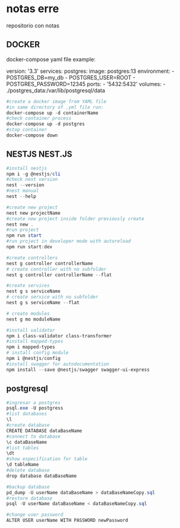 # notas erre
 repositorio con notas

## DOCKER

docker-compose yaml file example:

version: '3.3'
services:
  postgres:
    image: postgres:13
    environment:
      - POSTGRES_DB=my_db
      - POSTGRES_USER=ROOT
      - POSTGRES_PASSWORD=12345
    ports:
      - '5432:5432'
    volumes:
      - ./postgres_data:/var/lib/postgresql/data

```powershell
#create a docker image from YAML file 
#in same directory of .yml file run:
docker-compose up -d containerName
#check container process
docker-compose up -d postgres
#stop container
docker-compose down
```

## NESTJS NEST.JS
```powershell
#install nestjs
npm i -g @nestjs/cli
#check nest version
nest --version
#nest manual
nest --help

#create new project
nest new projectName
#create new project inside folder previously create
nest new .
#run project
npm run start
#run project in developer mode with autoreload
npm run start:dev

#create controllers
nest g controller controllerName
# create controller with no subfolder
nest g controller controllerName --flat

#create services
nest g s serviceName
# create service with no subfolder
nest g s serviceName --flat

# create modules
nest g mo moduleName

#install validator
npm i class-validator class-transformer
#install mapped-types
npm i mapped-types
# install config module
npm i @nestjs/config
#install swagger for autodocumentation
npm install --save @nestjs/swagger swagger-ui-express
```

## postgresql
```powershell
#ingresar a postgres
psql.exe -U postgress
#list databases
\l
#create database
CREATE DATABASE dataBaseName
#connect to database
\c dataBaseName
#list tables
\dt
#show especification for table
\d tableName
#delete database 
drop database dataBaseName

#backup database
pd_dump -U userName dataBaseName > dataBaseNameCopy.sql
#restore database
psql -U userName dataBaseName < dataBaseNameCopy.sql

#change user password
ALTER USER userName WITH PASSWORD newPassword
```